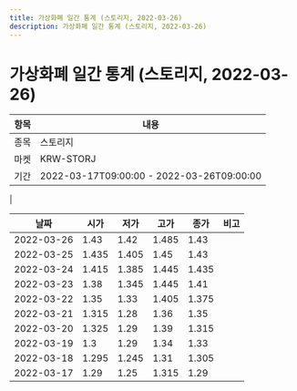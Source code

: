 ```yaml
---
title: 가상화폐 일간 통계 (스토리지, 2022-03-26)
description: 가상화폐 일간 통계 (스토리지, 2022-03-26)
---
```


가상화폐 일간 통계 (스토리지, 2022-03-26)
===

|항목|내용|
|--|--|
|종목|스토리지|
|마켓|KRW-STORJ|\i|종류|일 단위 캔들|
|기간|2022-03-17T09:00:00 - 2022-03-26T09:00:00
|

|날짜|시가|저가|고가|종가|비고|
|--|--|--|--|--|--|
|2022-03-26|1.43|1.42|1.485|1.43|    |
|2022-03-25|1.435|1.405|1.45|1.43|    |
|2022-03-24|1.415|1.385|1.445|1.435|    |
|2022-03-23|1.38|1.345|1.445|1.41|    |
|2022-03-22|1.35|1.33|1.405|1.375|    |
|2022-03-21|1.315|1.28|1.36|1.35|    |
|2022-03-20|1.325|1.29|1.39|1.315|    |
|2022-03-19|1.3|1.29|1.34|1.33|    |
|2022-03-18|1.295|1.245|1.31|1.305|    |
|2022-03-17|1.29|1.25|1.315|1.29|    |
